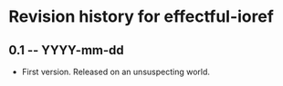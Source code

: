 # Revision history for effectful-ioref

## 0.1 -- YYYY-mm-dd

* First version. Released on an unsuspecting world.
